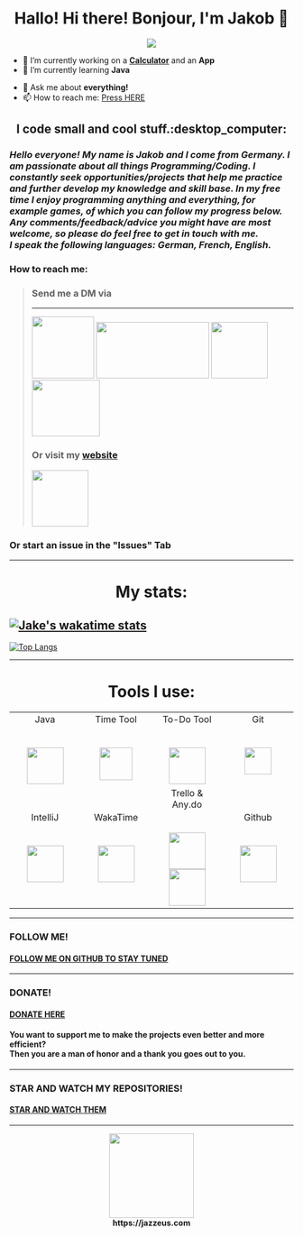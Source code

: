 <h1 align="center">Hallo! Hi there! Bonjour, I'm Jakob 👋</h1>


<!--
**JakeGame3/jakegame3** is a ✨ _special_ ✨ repository because its `README.md` (this file) appears on your GitHub profile.-->
<p align="center">
<img src="https://user-images.githubusercontent.com/71566988/158070792-dc27df79-c28f-4128-8825-88079dd27e93.gif" />
</p>

- 🔭 I’m currently working on a [**Calculator**](https://github.com/Jazzeus/Calculator) and an **App**
- 🌱 I’m currently learning **Java**
<!-- 👯 I’m looking to collaborate on ...
- 🤔 I’m looking for help with ...-->
- 💬 Ask me about **everything!**
- 📫 How to reach me: [Press HERE](https://github.com/Jazzeus/Jazzeus/blob/main/README.md#send-me-a-dm-via-)
<!-- 😄 Pronouns: ...
- ⚡ Fun fact: ...
-->
<h2 align="center">I code small and cool stuff.:desktop_computer:</h2>


### *Hello everyone! My name is Jakob and I come from Germany. I am passionate about all things Programming/Coding. I constantly seek opportunities/projects that help me practice and further develop my knowledge and skill base. In my free time I enjoy programming anything and everything, for example games, of which you can follow my progress below.<br> Any comments/feedback/advice you might have are most welcome, so please do feel free to get in touch with me. <br>I speak the following languages: German, French, English.*

### How to reach me: <br>

> ### **Send me a DM via** <br>
> ****
>[<img src="https://user-images.githubusercontent.com/71566988/115141308-cb582c00-a03b-11eb-885e-ed3b4773ddbe.gif" width="110" height="110"/>](https://discordapp.com/users/601715164835741696 "Send me a MESSAGE via Discord")
>[<img src="https://media.giphy.com/media/iFgzUCWgxj7B22ik2K/giphy.gif" width="200" height="100"/>](https://www.reddit.com/user/JakeGame3 "Send me a MESSAGE via Reddit") 
>[<img src="https://media.giphy.com/media/ktfqJcs9AVf4HeDLFK/giphy.gif" width="100" height="100"/>](https://twitter.com/_Jazzeus_ "Send me a MESSAGE via Twitter")
>[<img src="https://res.cloudinary.com/practicaldev/image/fetch/s--oRJctm5T--/c_limit%2Cf_auto%2Cfl_progressive%2Cq_66%2Cw_880/https://dev-to-uploads.s3.amazonaws.com/i/ow81dc1olanqq6kfefxl.gif" width="120" height="100"/>](https://dev.to/jazzeus "Send me a MESSAGE via DEV")<br>
> ### **Or visit my [website](https://jazzeus.com)**
> [<img src="https://media.giphy.com/media/ZgTR3UQ9XAWDvqy9jv/giphy.gif" width="100" height="100"/>](https://jakegame.codes "VIEW MY WEBSITE!")
### Or start an issue in the "Issues" Tab
****
<h1 align="center">My stats:</h1>

[![Jake's wakatime stats](https://github-readme-stats.vercel.app/api/wakatime?username=jakegame)](https://github.com/anuraghazra/github-readme-stats)<br>
----
[![Top Langs](https://github-readme-stats.vercel.app/api/top-langs/?username=Jazzeus&layout=compact)](https://github.com/anuraghazra/github-readme-stats)
****
<h1 align="center">Tools I use:</h1>
<table>
          <tr valign="top">
            <td width="25%" align="center">
              <span>Java</span><br><br><br>
              <img height="65px" src="https://cdn.svgporn.com/logos/java.svg">
            </td> 
              <td width="25%" align="center">
                <span>Time Tool</span><br><br><br>
                <img height="58px" src="https://user-images.githubusercontent.com/71566988/115965015-6f077780-a527-11eb-8851-a6ef9292bf57.png">
              </td>  
              <td width="25%" align="center">
                <span>To-Do Tool</span><br><br><br>
                <img height="65px" src="https://user-images.githubusercontent.com/71566988/115965223-68c5cb00-a528-11eb-9415-8d09aafd293e.png">
              </td> 
              <td width="25%" align="center">
                <span>Git</span><br><br><br>
                <img height="48px" src="https://cdn.svgporn.com/logos/git.svg">
              </td>
          <tr valign="mid">
          <td width="25%" align="center">
            <span>IntelliJ</span><br><br><br>
            <a href="https://www.jetbrains.com/idea/" target="_blank"><img height="65px" src="https://cdn.svgporn.com/logos/intellij-idea.svg"></a>
          </td> 
          <td width="25%" align="center">
            <span>WakaTime</span><br><br><br>
            <a href="https://wakatime.com/" target="_blank"><img height="65px" src="https://cdn.svgporn.com/logos/wakatime.svg"></a>
          </td> 
          <td width="25%" align="center">
            <span>Trello & Any.do</span><br><br><br>
            <a href="https://trello.com/" target="_blank"><img height="65px" src="https://cdn.svgporn.com/logos/trello.svg"></a>
            <a href="https://www.any.do/" target="_blank"><img height="65px" src="https://pbs.twimg.com/profile_images/1175878725898002432/RJlIQU1d_400x400.jpg"></a>
          </td>
          <td width="25%" align="center">
            <span>Github</span><br><br><br>
            <img height="65px" src="https://user-images.githubusercontent.com/71566988/115964832-97db3d00-a526-11eb-99d5-886ae12fe0ee.png">
          </td> 
      </table> 
      
      
****
### FOLLOW ME!
#### [FOLLOW ME ON GITHUB TO STAY TUNED](https://github.comJazzeus "Follow")
****
### DONATE!
#### [DONATE HERE](https://paypal.me/conceptblitz "Donate")
#### You want to support me to make the projects even better and more efficient? <br> Then you are a man of honor and a thank you goes out to you.
****
### STAR AND WATCH MY REPOSITORIES!
#### [STAR AND WATCH THEM](https://github.com/Jazzeus?tab=repositories " Star and Watch")
****
<p align="center">
  <a href="https://jazzeus.com" target="_blank"><img width="150" height="150" src="https://media.giphy.com/media/ZgTR3UQ9XAWDvqy9jv/giphy.gif"></a><br>
  <b>https://jazzeus.com</b>
</p>

